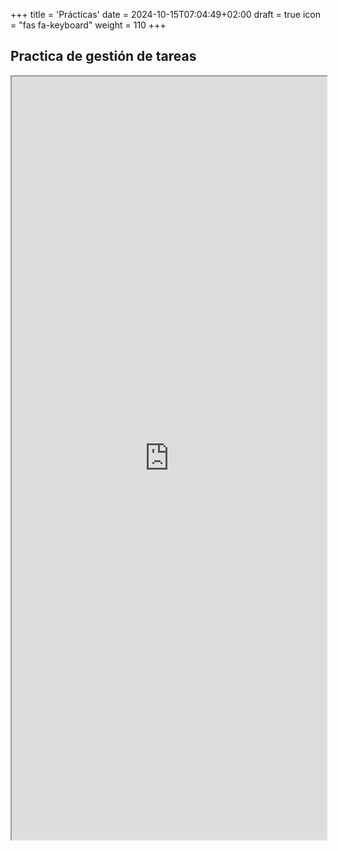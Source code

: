+++
title = 'Prácticas'
date = 2024-10-15T07:04:49+02:00
draft = true
icon = "fas fa-keyboard"
weight = 110
+++


## Practica de gestión de tareas
<div class="iframe-container">
<iframe src="https://es.wikieducator.org/index.php?curid=6704" width="100%" height="1221">WikiEducator </iframe>

</div>






